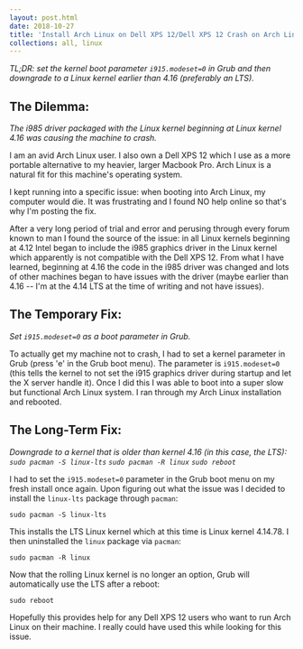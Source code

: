 ```yaml
---
layout: post.html
date: 2018-10-27
title: 'Install Arch Linux on Dell XPS 12/Dell XPS 12 Crash on Arch Linux'
collections: all, linux
---
```


_TL;DR: set the kernel boot parameter `i915.modeset=0` in Grub and then downgrade to a Linux kernel earlier than 4.16 (preferably an LTS)._ 


## The Dilemma:

_The i985 driver packaged with the Linux kernel beginning at Linux kernel 4.16 was causing the machine to crash._


I am an avid Arch Linux user. I also own a Dell XPS 12 which I use as a more portable alternative to my heavier, larger Macbook Pro. Arch Linux is a natural fit for this machine's operating system. 

I kept running into a specific issue: when booting into Arch Linux, my computer would die. It was frustrating and I found NO help online so that's why I'm posting the fix.

After a very long period of trial and error and perusing through every forum known to man I found the source of the issue: in all Linux kernels beginning at 4.12 Intel began to include the i985 graphics driver in the Linux kernel which apparently is not compatible with the Dell XPS 12. From what I have learned, beginning at 4.16 the code in the i985 driver was changed and lots of other machines began to have issues with the driver (maybe earlier than 4.16 -- I'm at the 4.14 LTS at the time of writing and not have issues).

 

## The Temporary Fix:

_Set `i915.modeset=0` as a boot parameter in Grub._

To actually get my machine not to crash, I had to set a kernel parameter in Grub (press 'e' in the Grub boot menu). The parameter is `i915.modeset=0` (this tells the kernel to not set the i915 graphics driver during startup and let the X server handle it). Once I did this I was able to boot into a super slow but functional Arch Linux system. I ran through my Arch Linux installation and rebooted. 


## The Long-Term Fix:

_Downgrade to a kernel that is older than kernel 4.16 (in this case, the LTS):_
_`sudo pacman -S linux-lts`_
_`sudo pacman -R linux`_
_`sudo reboot`_

I had to set the `i915.modeset=0` parameter in the Grub boot menu on my fresh install once again. Upon figuring out what the issue was I decided to install the `linux-lts` package through `pacman`:

`sudo pacman -S linux-lts`

This installs the LTS Linux kernel which at this time is Linux kernel 4.14.78. I then uninstalled the `linux` package via `pacman`:

`sudo pacman -R linux`

Now that the rolling Linux kernel is no longer an option, Grub will automatically use the LTS after a reboot:

`sudo reboot`




Hopefully this provides help for any Dell XPS 12 users who want to run Arch Linux on their machine. I really could have used this while looking for this issue.
